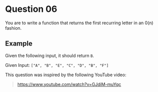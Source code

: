 # Question 06

You are to write a function that returns the first recurring letter in an 0(n) fashion.

## Example

Given the following input, it should return `B`.

Given Input: `["A", "B", "E", "C", "D", "B", "F"]`

This question was inspired by the following YouTube video:
> https://www.youtube.com/watch?v=GJdiM-muYqc
